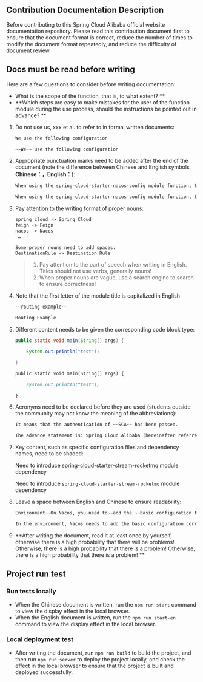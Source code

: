 ## Contribution Documentation Description

Before contributing to this Spring Cloud Alibaba official website documentation repository. Please read this contribution document first to ensure that the document format is correct, reduce the number of times to modify the document format repeatedly, and reduce the difficulty of document review.

## Docs must be read before writing

Here are a few questions to consider before writing documentation:

- What is the scope of the function, that is, to what extent? \*\*
- **Which steps are easy to make mistakes for the user of the function module during the use process, should the instructions be pointed out in advance? **

1. Do not use us, xxx et al. to refer to in formal written documents:

   ```markdown
   We use the following configuration

   ~~We~~ use the following configuration
   ```

2. Appropriate punctuation marks need to be added after the end of the document (note the difference between Chinese and English symbols **Chinese：，English：**):

   ```markdown
   When using the spring-cloud-starter-nacos-config module function, the following configuration needs to be introduced in the project pom.xml file

   When using the spring-cloud-starter-nacos-config module function, the following configuration needs to be introduced in the project pom.xml file:
   ```

3. Pay attention to the writing format of proper nouns:

   ```markdown
   spring cloud -> Spring Cloud
   feign -> Feign
   nacos -> Nacos
    …

   Some proper nouns need to add spaces:
   DestinationRule -> Destination Rule
   ```

   > 1. Pay attention to the part of speech when writing in English. Titles should not use verbs, generally nouns!
   > 2. When proper nouns are vague, use a search engine to search to ensure correctness!

4. Note that the first letter of the module title is capitalized in English

   ```markdown
   ~~routing example~~

   Routing Example
   ```

5. Different content needs to be given the corresponding code block type:

   ```java
   public static void main(String[] args) {

       System.out.println("test");

   }
   ```

   ```markdown
   public static void main(String[] args) {

       System.out.println("test");

   }
   ```

6. Acronyms need to be declared before they are used (students outside the community may not know the meaning of the abbreviations):

   ```markdown
   It means that the authentication of ~~SCA~~ has been passed.

   The advance statement is: Spring Cloud Alibaba (hereinafter referred to as SCA)
   ```

7. Key content, such as specific configuration files and dependency names, need to be shaded:

   Need to introduce spring-cloud-starter-stream-rocketmq module dependency

   Need to introduce `spring-cloud-starter-stream-rocketmq` module dependency

8. Leave a space between English and Chinese to ensure readability:

   ```markdown
   Environment~~On Nacos, you need to~~add the ~~basic configuration that corresponds to the dataId

   In the environment, Nacos needs to add the basic configuration corresponding to dataId
   ```

9. **After writing the document, read it at least once by yourself, otherwise there is a high probability that there will be problems! Otherwise, there is a high probability that there is a problem! Otherwise, there is a high probability that there is a problem! **

## Project run test

### Run tests locally

- When the Chinese document is written, run the `npm run start` command to view the display effect in the local browser.
- When the English document is written, run the `npm run start-en` command to view the display effect in the local browser.

### Local deployment test

- After writing the document, run `npm run build` to build the project, and then run `npm run server` to deploy the project locally, and check the effect in the local browser to ensure that the project is built and deployed successfully.
